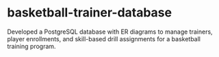 # basketball-trainer-database
Developed a PostgreSQL database with ER diagrams to manage trainers, player enrollments, and skill-based drill assignments for a basketball training program.
